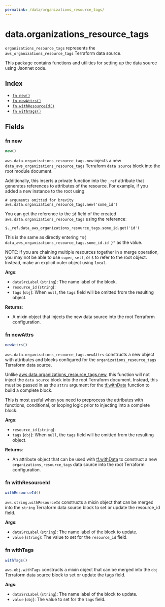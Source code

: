 ```yaml
---
permalink: /data/organizations_resource_tags/
---
```


# data.organizations_resource_tags

`organizations_resource_tags` represents the `aws_organizations_resource_tags` Terraform data source.



This package contains functions and utilities for setting up the data source using Jsonnet code.


## Index

* [`fn new()`](#fn-new)
* [`fn newAttrs()`](#fn-newattrs)
* [`fn withResourceId()`](#fn-withresourceid)
* [`fn withTags()`](#fn-withtags)

## Fields

### fn new

```ts
new()
```


`aws.data.organizations_resource_tags.new` injects a new `data_aws_organizations_resource_tags` Terraform `data source`
block into the root module document.

Additionally, this inserts a private function into the `_ref` attribute that generates references to attributes of the
resource. For example, if you added a new instance to the root using:

    # arguments omitted for brevity
    aws.data.organizations_resource_tags.new('some_id')

You can get the reference to the `id` field of the created `aws.data.organizations_resource_tags` using the reference:

    $._ref.data_aws_organizations_resource_tags.some_id.get('id')

This is the same as directly entering `"${ data_aws_organizations_resource_tags.some_id.id }"` as the value.

NOTE: if you are chaining multiple resources together in a merge operation, you may not be able to use `super`, `self`,
or `$` to refer to the root object. Instead, make an explicit outer object using `local`.

**Args**:
  - `dataSrcLabel` (`string`): The name label of the block.
  - `resource_id` (`string`): 
  - `tags` (`obj`):  When `null`, the `tags` field will be omitted from the resulting object.

**Returns**:
- A mixin object that injects the new data source into the root Terraform configuration.


### fn newAttrs

```ts
newAttrs()
```


`aws.data.organizations_resource_tags.newAttrs` constructs a new object with attributes and blocks configured for the `organizations_resource_tags`
Terraform data source.

Unlike [aws.data.organizations_resource_tags.new](#fn-organizations_resource_tagsnew), this function will not inject the `data source`
block into the root Terraform document. Instead, this must be passed in as the `attrs` argument for the
[tf.withData](https://github.com/tf-libsonnet/core/tree/main/docs#fn-withdata) function to build a complete block.

This is most useful when you need to preprocess the attributes with functions, conditional, or looping logic prior to
injecting into a complete block.

**Args**:
  - `resource_id` (`string`): 
  - `tags` (`obj`):  When `null`, the `tags` field will be omitted from the resulting object.

**Returns**:
  - An attribute object that can be used with [tf.withData](https://github.com/tf-libsonnet/core/tree/main/docs#fn-withdata) to construct a new `organizations_resource_tags` data source into the root Terraform configuration.


### fn withResourceId

```ts
withResourceId()
```

`aws.string.withResourceId` constructs a mixin object that can be merged into the `string`
Terraform data source block to set or update the resource_id field.



**Args**:
  - `dataSrcLabel` (`string`): The name label of the block to update.
  - `value` (`string`): The value to set for the `resource_id` field.


### fn withTags

```ts
withTags()
```

`aws.obj.withTags` constructs a mixin object that can be merged into the `obj`
Terraform data source block to set or update the tags field.



**Args**:
  - `dataSrcLabel` (`string`): The name label of the block to update.
  - `value` (`obj`): The value to set for the `tags` field.

